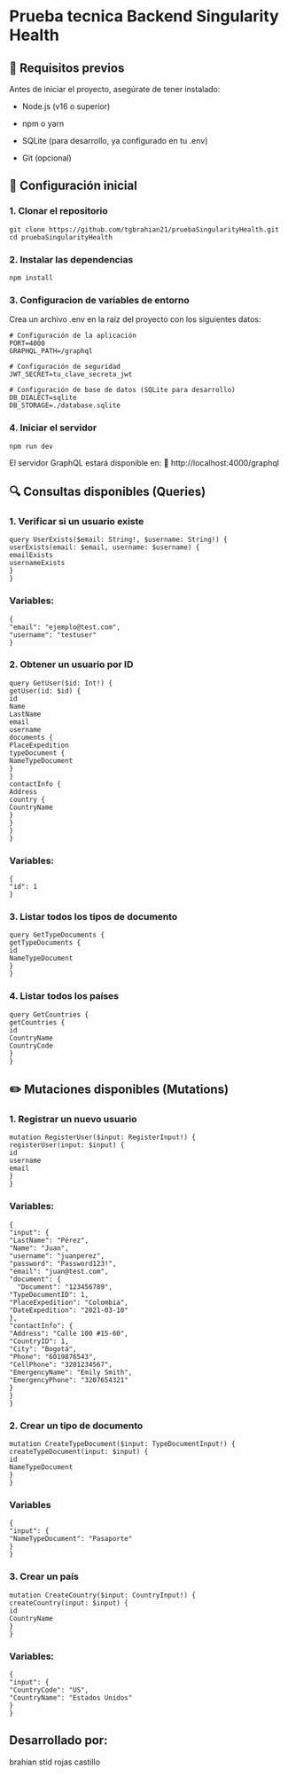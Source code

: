 # Prueba tecnica Backend Singularity Health 

## 📌 Requisitos previos

Antes de iniciar el proyecto, asegúrate de tener instalado:

- Node.js (v16 o superior)

- npm o yarn

- SQLite (para desarrollo, ya configurado en tu .env)

- Git (opcional)

## 🚀 Configuración inicial

### 1. Clonar el repositorio

    git clone https://github.com/tgbrahian21/pruebaSingularityHealth.git
    cd pruebaSingularityHealth

### 2. Instalar las dependencias

    npm install

### 3. Configuracion de variables de entorno

Crea un archivo .env en la raíz del proyecto con los siguientes datos:
    
    # Configuración de la aplicación
    PORT=4000
    GRAPHQL_PATH=/graphql

    # Configuración de seguridad
    JWT_SECRET=tu_clave_secreta_jwt

    # Configuración de base de datos (SQLite para desarrollo)
    DB_DIALECT=sqlite
    DB_STORAGE=./database.sqlite

### 4. Iniciar el servidor

    npm run dev

El servidor GraphQL estará disponible en:
🔗 http://localhost:4000/graphql

## 🔍 Consultas disponibles (Queries)

### 1. Verificar si un usuario existe

    query UserExists($email: String!, $username: String!) {
    userExists(email: $email, username: $username) {
    emailExists
    usernameExists
    }
    }

### Variables:

    {
    "email": "ejemplo@test.com",
    "username": "testuser"
    }

### 2. Obtener un usuario por ID

    query GetUser($id: Int!) {
    getUser(id: $id) {
    id
    Name
    LastName
    email
    username
    documents {  
    PlaceExpedition
    typeDocument {
    NameTypeDocument
    }
    }
    contactInfo {  
    Address
    country {
    CountryName
    }
    }
    }
    }

### Variables:

    {
    "id": 1
    }

### 3. Listar todos los tipos de documento

    query GetTypeDocuments {
    getTypeDocuments {
    id
    NameTypeDocument
    }
    }

### 4. Listar todos los países

    query GetCountries {
    getCountries {
    id
    CountryName
    CountryCode
    }
    }

## ✏️ Mutaciones disponibles (Mutations)

### 1. Registrar un nuevo usuario

    mutation RegisterUser($input: RegisterInput!) {
    registerUser(input: $input) {
    id
    username
    email
    }
    }

### Variables:

    {
    "input": {
    "LastName": "Pérez",
    "Name": "Juan",
    "username": "juanperez",
    "password": "Password123!",
    "email": "juan@test.com",
    "document": {
      "Document": "123456789",
    "TypeDocumentID": 1,  
    "PlaceExpedition": "Colombia",
    "DateExpedition": "2021-03-10"
    },
    "contactInfo": {
    "Address": "Calle 100 #15-60",
    "CountryID": 1,  
    "City": "Bogotá",
    "Phone": "6019876543",
    "CellPhone": "3201234567",
    "EmergencyName": "Emily Smith",
    "EmergencyPhone": "3207654321"
    }
    }
    }

### 2. Crear un tipo de documento
    
    mutation CreateTypeDocument($input: TypeDocumentInput!) {
    createTypeDocument(input: $input) {
    id
    NameTypeDocument
    }
    }

### Variables 

    {
    "input": {
    "NameTypeDocument": "Pasaporte"
    }
    }

### 3. Crear un país

    mutation CreateCountry($input: CountryInput!) {
    createCountry(input: $input) {
    id
    CountryName
    }
    }

### Variables:

    {
    "input": {
    "CountryCode": "US",
    "CountryName": "Estados Unidos"
    }
    }

## Desarrollado por:

brahian stid rojas castillo